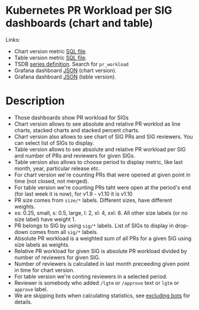<h1 id="kubernetes-dashboard">Kubernetes PR Workload per SIG dashboards (chart and table)</h1>
<p>Links:</p>
<ul>
<li>Chart version metric <a href="https://github.com/cncf/devstats/blob/master/metrics/kubernetes/pr_workload.sql" target="_blank">SQL file</a>.</li>
<li>Table version metric <a href="https://github.com/cncf/devstats/blob/master/metrics/kubernetes/pr_workload_table.sql" target="_blank">SQL file</a>.</li>
<li>TSDB <a href="https://github.com/cncf/devstats/blob/master/metrics/kubernetes/metrics.yaml" target="_blank">series definition</a>. Search for <code>pr_workload</code></li>
<li>Grafana dashboard <a href="https://github.com/cncf/devstats/blob/master/grafana/dashboards/kubernetes/pr-workload-per-sig-chart.json" target="_blank">JSON</a> (chart version).</li>
<li>Grafana dashboard <a href="https://github.com/cncf/devstats/blob/master/grafana/dashboards/kubernetes/pr-workload-per-sig-table.json" target="_blank">JSON</a> (table version).</li>
</ul>
<h1 id="description">Description</h1>
<ul>
<li>Those dashboards show PR workload for SIGs</li>
<li>Chart version allows to see absolute and relative PR worklod as line charts, stacked charts and stacked percent charts.</li>
<li>Chart version also allows to see chart of SIG PRs and SIG reviewers. You can select list of SIGs to display.</li>
<li>Table version allows to see absolute and relative PR workload per SIG and number of PRs and reviewers for given SIGs.</li>
<li>Table version also allows to choose period to display metric, like last month, year, particular release etc.</li>
<li>For chart version we're counting PRs that were opened at given point in time (not closed, not merged).</li>
<li>For table version we're counting PRs taht were open at the period's end (for last week it is now), for v1.9 - v1.10 it is v1.10</li>
<li>PR size comes from <code>size/*</code> labels. Different sizes, have different weights.</li>
<li>xs: 0.25, small, s: 0.5, large, l: 2, xl: 4, xxl: 8. All other size labels (or no size label) have weight 1.</li>
<li>PR belongs to SIG by using <code>sig/*</code> labels. List of SIGs to display in drop-down comes from all <code>sig/*</code> labels.</li>
<li>Absolute PR workload is a weighted sum of all PRs for a given SIG using size labels as weights.</li>
<li>Relative PR workload for given SIG is absolute PR workload divided by number of reviewers for given SIG.</li>
<li>Number of reviewers is calculated in last month preceeding given point in time for chart version.</li>
<li>For table version we're conting reviewers in a selected period.</li>
<li>Reviewer is somebody who added <code>/lgtm</code> or <code>/approve</code> text or <code>lgtm</code> or <code>approve</code> label.</li>
<li>We are skipping bots when calculating statistics, see <a href="https://github.com/cncf/devstats/blob/master/docs/excluding_bots.md" target="_blank">excluding bots</a> for details.</li>
</ul>


